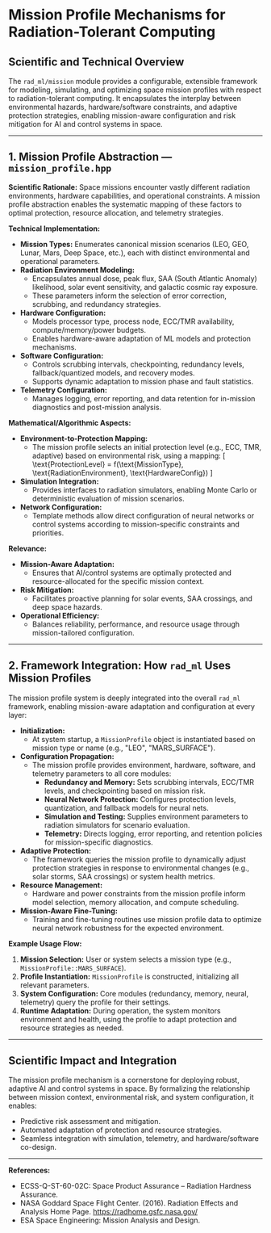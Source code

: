 # Mission Profile Mechanisms for Radiation-Tolerant Computing

## Scientific and Technical Overview

The `rad_ml/mission` module provides a configurable, extensible framework for modeling, simulating, and optimizing space mission profiles with respect to radiation-tolerant computing. It encapsulates the interplay between environmental hazards, hardware/software constraints, and adaptive protection strategies, enabling mission-aware configuration and risk mitigation for AI and control systems in space.

---

## 1. Mission Profile Abstraction — `mission_profile.hpp`

**Scientific Rationale:**
Space missions encounter vastly different radiation environments, hardware capabilities, and operational constraints. A mission profile abstraction enables the systematic mapping of these factors to optimal protection, resource allocation, and telemetry strategies.

**Technical Implementation:**
- **Mission Types:** Enumerates canonical mission scenarios (LEO, GEO, Lunar, Mars, Deep Space, etc.), each with distinct environmental and operational parameters.
- **Radiation Environment Modeling:**
  - Encapsulates annual dose, peak flux, SAA (South Atlantic Anomaly) likelihood, solar event sensitivity, and galactic cosmic ray exposure.
  - These parameters inform the selection of error correction, scrubbing, and redundancy strategies.
- **Hardware Configuration:**
  - Models processor type, process node, ECC/TMR availability, compute/memory/power budgets.
  - Enables hardware-aware adaptation of ML models and protection mechanisms.
- **Software Configuration:**
  - Controls scrubbing intervals, checkpointing, redundancy levels, fallback/quantized models, and recovery modes.
  - Supports dynamic adaptation to mission phase and fault statistics.
- **Telemetry Configuration:**
  - Manages logging, error reporting, and data retention for in-mission diagnostics and post-mission analysis.

**Mathematical/Algorithmic Aspects:**
- **Environment-to-Protection Mapping:**
  - The mission profile selects an initial protection level (e.g., ECC, TMR, adaptive) based on environmental risk, using a mapping:
    \[
    \text{ProtectionLevel} = f(\text{MissionType}, \text{RadiationEnvironment}, \text{HardwareConfig})
    \]
- **Simulation Integration:**
  - Provides interfaces to radiation simulators, enabling Monte Carlo or deterministic evaluation of mission scenarios.
- **Network Configuration:**
  - Template methods allow direct configuration of neural networks or control systems according to mission-specific constraints and priorities.

**Relevance:**
- **Mission-Aware Adaptation:**
  - Ensures that AI/control systems are optimally protected and resource-allocated for the specific mission context.
- **Risk Mitigation:**
  - Facilitates proactive planning for solar events, SAA crossings, and deep space hazards.
- **Operational Efficiency:**
  - Balances reliability, performance, and resource usage through mission-tailored configuration.

---

## 2. Framework Integration: How `rad_ml` Uses Mission Profiles

The mission profile system is deeply integrated into the overall `rad_ml` framework, enabling mission-aware adaptation and configuration at every layer:

- **Initialization:**
  - At system startup, a `MissionProfile` object is instantiated based on mission type or name (e.g., "LEO", "MARS_SURFACE").
- **Configuration Propagation:**
  - The mission profile provides environment, hardware, software, and telemetry parameters to all core modules:
    - **Redundancy and Memory:** Sets scrubbing intervals, ECC/TMR levels, and checkpointing based on mission risk.
    - **Neural Network Protection:** Configures protection levels, quantization, and fallback models for neural nets.
    - **Simulation and Testing:** Supplies environment parameters to radiation simulators for scenario evaluation.
    - **Telemetry:** Directs logging, error reporting, and retention policies for mission-specific diagnostics.
- **Adaptive Protection:**
  - The framework queries the mission profile to dynamically adjust protection strategies in response to environmental changes (e.g., solar storms, SAA crossings) or system health metrics.
- **Resource Management:**
  - Hardware and power constraints from the mission profile inform model selection, memory allocation, and compute scheduling.
- **Mission-Aware Fine-Tuning:**
  - Training and fine-tuning routines use mission profile data to optimize neural network robustness for the expected environment.

**Example Usage Flow:**
1. **Mission Selection:** User or system selects a mission type (e.g., `MissionProfile::MARS_SURFACE`).
2. **Profile Instantiation:** `MissionProfile` is constructed, initializing all relevant parameters.
3. **System Configuration:** Core modules (redundancy, memory, neural, telemetry) query the profile for their settings.
4. **Runtime Adaptation:** During operation, the system monitors environment and health, using the profile to adapt protection and resource strategies as needed.

---

## Scientific Impact and Integration

The mission profile mechanism is a cornerstone for deploying robust, adaptive AI and control systems in space. By formalizing the relationship between mission context, environmental risk, and system configuration, it enables:
- Predictive risk assessment and mitigation.
- Automated adaptation of protection and resource strategies.
- Seamless integration with simulation, telemetry, and hardware/software co-design.

---

**References:**
- ECSS-Q-ST-60-02C: Space Product Assurance – Radiation Hardness Assurance.
- NASA Goddard Space Flight Center. (2016). Radiation Effects and Analysis Home Page. https://radhome.gsfc.nasa.gov/
- ESA Space Engineering: Mission Analysis and Design.
